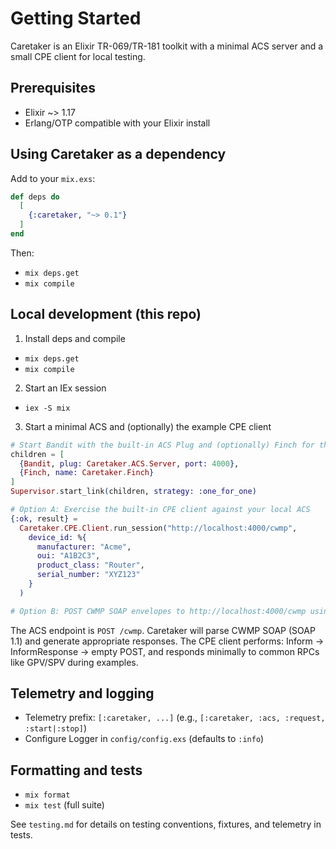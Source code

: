 # Getting Started

Caretaker is an Elixir TR-069/TR-181 toolkit with a minimal ACS server and a small CPE client for local testing.

## Prerequisites
- Elixir ~> 1.17
- Erlang/OTP compatible with your Elixir install

## Using Caretaker as a dependency
Add to your `mix.exs`:

```elixir
def deps do
  [
    {:caretaker, "~> 0.1"}
  ]
end
```

Then:
- `mix deps.get`
- `mix compile`

## Local development (this repo)
1) Install deps and compile
- `mix deps.get`
- `mix compile`

2) Start an IEx session
- `iex -S mix`

3) Start a minimal ACS and (optionally) the example CPE client

```elixir
# Start Bandit with the built-in ACS Plug and (optionally) Finch for the client
children = [
  {Bandit, plug: Caretaker.ACS.Server, port: 4000},
  {Finch, name: Caretaker.Finch}
]
Supervisor.start_link(children, strategy: :one_for_one)

# Option A: Exercise the built-in CPE client against your local ACS
{:ok, result} =
  Caretaker.CPE.Client.run_session("http://localhost:4000/cwmp",
    device_id: %{
      manufacturer: "Acme",
      oui: "A1B2C3",
      product_class: "Router",
      serial_number: "XYZ123"
    }
  )

# Option B: POST CWMP SOAP envelopes to http://localhost:4000/cwmp using your own client
```

The ACS endpoint is `POST /cwmp`. Caretaker will parse CWMP SOAP (SOAP 1.1) and generate appropriate responses. The CPE client performs: Inform → InformResponse → empty POST, and responds minimally to common RPCs like GPV/SPV during examples.

## Telemetry and logging
- Telemetry prefix: `[:caretaker, ...]` (e.g., `[:caretaker, :acs, :request, :start|:stop]`)
- Configure Logger in `config/config.exs` (defaults to `:info`)

## Formatting and tests
- `mix format`
- `mix test` (full suite)

See `testing.md` for details on testing conventions, fixtures, and telemetry in tests.
